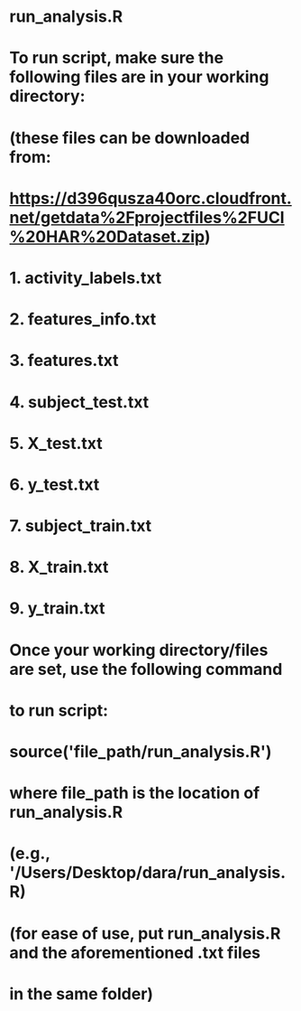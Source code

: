 
# run_analysis.R

# To run script, make sure the following files are in your working directory:
# (these files can be downloaded from: 
# https://d396qusza40orc.cloudfront.net/getdata%2Fprojectfiles%2FUCI%20HAR%20Dataset.zip)

# 1. activity_labels.txt
# 2. features_info.txt
# 3. features.txt
# 4. subject_test.txt
# 5. X_test.txt
# 6. y_test.txt
# 7. subject_train.txt
# 8. X_train.txt
# 9. y_train.txt


# Once your working directory/files are set, use the following command
# to run script: 

# source('file_path/run_analysis.R') 

# where file_path is the location of run_analysis.R
# (e.g., '/Users/Desktop/dara/run_analysis.R)

# (for ease of use, put run_analysis.R and the aforementioned .txt files
# in the same folder)

